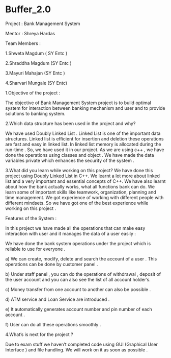 # Buffer_2.0
Project : Bank Management System

Mentor : Shreya Hardas

Team Members :

1.Shweta Magdum ( SY Entc )

2.Shraddha Magdum (SY Entc )

3.Mayuri Mahajan (SY Entc )

4.Sharvari Mungale (SY Entc)

1.Objective of the project :

The objective of Bank Management System project is to build optimal system for interaction between banking mechanism and user and to provide solutions to banking system.

2.Which data structure has been used in the project and why?

We have used Doubly Linked List . Linked List is one of the important data structures. Linked list is efficient for insertion and deletion these operations are fast and easy in linked list. In linked list memory is allocated during the run-time . So, we have used it in our project. As we are using c++ , we have done the operations using classes and object . We have made the data variables private which enhances the security of the system .

3.What did you learn while working on this project?
We have done this project using Doubly Linked List in C++. We learnt a lot more about linked list and a very important and essential concepts of C++. We have also learnt about how the bank actually works, what all functions bank can do. We learn some of important skills like teamwork, organization, planning and time management. We got experience of working with different people with different mindsets. So we have got one of the best experience while working on this project .

Features of the System :

In this project we have made all the operations that can make easy interaction with user and it manages the data of a user easily :

We have done the bank system operations under the project which is reliable to use for everyone .

a) We can create, modify, delete and search the account of a user . This operations can be done by customer panel .

b) Under staff panel , you can do the operations of withdrawal , deposit of the user account and you can also see the list of all account holder’s.

c) Money transfer from one account to another can also be possible .

d) ATM service and Loan Service are introduced .

e) It automatically generates account number and pin number of each account .

f) User can do all these operations smoothly .

4.What’s is next for the project ?

Due to exam stuff we haven’t completed code using GUI (Graphical User Interface ) and file handling. We will work on it as soon as possible .
